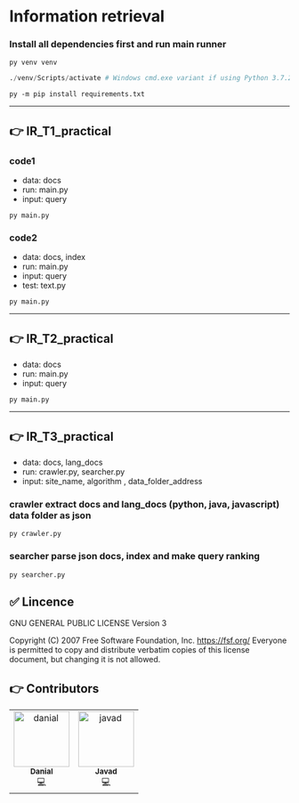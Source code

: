 # Information retrieval

### Install all dependencies first and run main runner

```
py venv venv
```

```python
./venv/Scripts/activate # Windows cmd.exe variant if using Python 3.7.2 or later.
```

```
py -m pip install requirements.txt
```

---

## 👉 IR_T1_practical

### code1

- data: docs
- run: main.py
- input: query

```
py main.py
```

### code2

- data: docs, index
- run: main.py
- input: query
- test: text.py

```
py main.py
```

---

## 👉 IR_T2_practical

- data: docs
- run: main.py
- input: query

```
py main.py
```

---

## 👉 IR_T3_practical

- data: docs, lang_docs
- run: crawler.py, searcher.py
- input: site_name, algorithm , data_folder_address

### crawler extract docs and lang_docs (python, java, javascript) data folder as json

```
py crawler.py
```

### searcher parse json docs, index and make query ranking

```
py searcher.py
```

## ✅ Lincence

GNU GENERAL PUBLIC LICENSE Version 3

Copyright (C) 2007 Free Software Foundation, Inc. <https://fsf.org/>
Everyone is permitted to copy and distribute verbatim copies
of this license document, but changing it is not allowed.

## 👉 Contributors

<table> 
    <tr>
        <td align="center"><a href="https://github.com/DtechB"><img
                src="https://avatars.githubusercontent.com/u/86948741?v=4"  width="100px;"  height="100px;"
                alt="danial"/><br/><sub><b>Danial</b></sub></a><br/><a
                 title="Code">💻</a></td>
        <td align="center"><a href="https://github.com/javadKefayati"><img
                src="https://avatars.githubusercontent.com/u/78617055?v=4"  width="100px;"  height="100px;"
                alt="javad"/><br/><sub><b>Javad</b></sub></a><br/><a
                 title="Code">💻</a></td>
    </tr>
</table>
